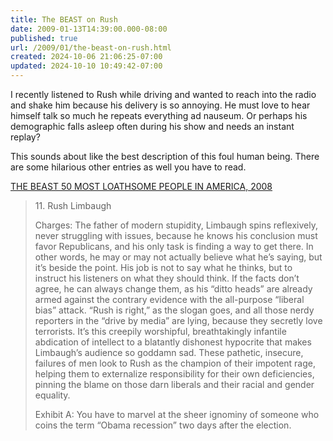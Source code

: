 ```yaml
---
title: The BEAST on Rush
date: 2009-01-13T14:39:00.000-08:00
published: true
url: /2009/01/the-beast-on-rush.html
created: 2024-10-06 21:06:25-07:00
updated: 2024-10-10 10:49:42-07:00
---
```


I recently listened to Rush while driving and wanted to reach into the radio and shake him because his delivery is so annoying. He must love to hear himself talk so much he repeats everything ad nauseum. Or perhaps his demographic falls asleep often during his show and needs an instant replay?  
  
This sounds about like the best description of this foul human being. There are some hilarious other entries as well you have to read.  
  
[THE BEAST 50 MOST LOATHSOME PEOPLE IN AMERICA, 2008](https://buffalobeast.com/134/50mostloathsome2008-p4.html)  

> 11\. Rush Limbaugh  
>   
> Charges: The father of modern stupidity, Limbaugh spins reflexively, never struggling with issues, because he knows his conclusion must favor Republicans, and his only task is finding a way to get there. In other words, he may or may not actually believe what he’s saying, but it’s beside the point. His job is not to say what he thinks, but to instruct his listeners on what they should think. If the facts don’t agree, he can always change them, as his “ditto heads” are already armed against the contrary evidence with the all-purpose “liberal bias” attack. “Rush is right,” as the slogan goes, and all those nerdy reporters in the “drive by media” are lying, because they secretly love terrorists. It’s this creepily worshipful, breathtakingly infantile abdication of intellect to a blatantly dishonest hypocrite that makes Limbaugh’s audience so goddamn sad. These pathetic, insecure, failures of men look to Rush as the champion of their impotent rage, helping them to externalize responsibility for their own deficiencies, pinning the blame on those darn liberals and their racial and gender equality.  
>   
> Exhibit A: You have to marvel at the sheer ignominy of someone who coins the term “Obama recession” two days after the election.
